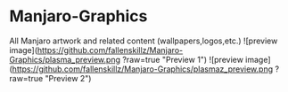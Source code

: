 # Manjaro-Graphics
All Manjaro artwork and related content (wallpapers,logos,etc.)
![preview image](https://github.com/fallenskillz/Manjaro-Graphics/plasma_preview.png ?raw=true "Preview 1")
![preview image](https://github.com/fallenskillz/Manjaro-Graphics/plasmaz_preview.png ?raw=true "Preview 2")
